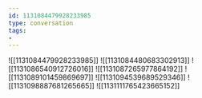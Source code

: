 ```yaml
---
id: 1131084479928233985
type: conversation
tags:
- 
---
```

![[1131084479928233985]]
![[1131084480683302913]]
![[1131086540912726016]]
![[1131087265977864192]]
![[1131089101459869697]]
![[1131094539689529346]]
![[1131098887681265665]]
![[1131111765423665152]]

